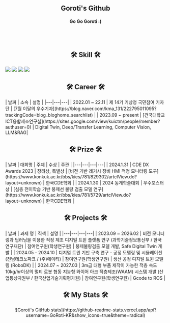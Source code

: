 <h2 align="center"> Goroti's Github </h2>
<h4 align="center"> Go Go Goroti :) </h4>

<br/><br/>

<h2 align="center">🛠 Skill  🛠 </h2>
<img src="https://img.shields.io/badge/Python-3776AB?style=for-the-badge&logo=Python&logoColor=white">
<img src="https://img.shields.io/badge/c%23-%23239120.svg?style=for-the-badge&logo=c-sharp&logoColor=white"/>
<img src="https://img.shields.io/badge/unity-%23000000.svg?style=for-the-badge&logo=unity&logoColor=white"/>
<img src="https://img.shields.io/badge/unrealengine5-%23313131.svg?style=for-the-badge&logo=unrealengine&logoColor=white"/>



<h2 align="center">🛠 Career 🛠 </h2>
| 날짜 | 소속 | 설명 | 
|---|---|---|
| 2022.01 ~ 22.11 | 제 14기 기상청 국민참여 기자단 | [7월 이달의 우수기자](https://blog.naver.com/kma_131/222795011095?trackingCode=blog_bloghome_searchlist) |
| 2023.09 ~ present | [건국대학교 ICT융합제조연구실](https://sites.google.com/view/kuictm/people/member?authuser=0) | Digital Twin, Deep/Transfer Learning, Computer Vision, LLM&RAG|



<h2 align="center">🛠 Prize 🛠 </h2>
| 날짜 | 대회명 | 주제 | 수상 | 주관 |
|---|---|---|---|
| 2024.1.31 | CDE DX Awards 2023 | 장려상, 특별상 | [비전 기반 레거시 장비 HMI 적정 모니터링 도구](https://www.konkuk.ac.kr/bbs/kies/781/829302/artclView.do?layout=unknown) | 한국CDE학회 |
| 2024.1.30 | 2024 동계학술대회 | 우수포스터상 | [심층 전이학습 기반 봉제선 불량 검출 모델 연구](https://www.konkuk.ac.kr/bbs/kies/781/5729/artclView.do?layout=unknown) | 한국CDE학회 |



<h2 align="center">🛠 Projects 🛠 </h2>
| 날짜 | 과제 명 | 직책 | 설명 |
|---|---|---|---|
| 2023.09 ~ 2026.02 | 비전 모니터링과 딥러닝을 이용한 적정 제조 디지털 트윈 플랫폼 연구 (과학기술정보통신부 / 한국연구재단) | 참여연구원(학생연구원) | 봉제불량검출 모델 개발, Safe Digital Twin 개발 |
| 2024.05 - 2024.10 | 디지털 트윈 기반 구축 연구 - 공정 모델링 및 시뮬레이션 (전남테크노파크 / (주)에이티) | 참여연구원(학생연구원) | 생산 공정 디지털 트윈 모델링 (RoboDK) |
| 2024.07 ~ 2027.03 | 3m급 대형 부품 제작이 가능한 적층 속도 10kg/hr이상의 멀티 로봇 협동 지능형 와이어 아크 적층제조(WAAM) 시스템 개발 (산업통상자원부 / 한국산업기술기획평가원) | 참여연구원(학생연구원) | Gcode to ROS |


<div align=center>
  <h2 align="center">🛠 My Stats 🛠 </h2>
  ![Goroti's GitHub stats](https://github-readme-stats.vercel.app/api?username=GoRoti-KR&show_icons=true&theme=radical)
</div>
